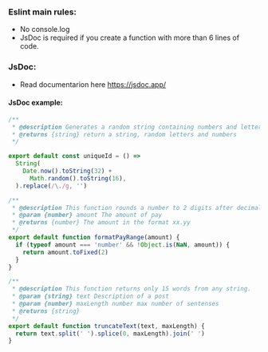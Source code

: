 ### Eslint main rules:
- No console.log
- JsDoc is required if you create a function with more than 6 lines of code.

### JsDoc:
- Read documentarion here https://jsdoc.app/

#### JsDoc example:
```javascript
/**
 * @description Generates a random string containing numbers and letters
 * @returns {string} return a string, random letters and numbers
 */

export default const uniqueId = () =>
  String(
    Date.now().toString(32) +
      Math.random().toString(16),
  ).replace(/\./g, '')
```

```javascript
/**
 * @description This function rounds a number to 2 digits after decimal point.
 * @param {number} amount The amount of pay
 * @returns {number} The amount in the format xx.yy
 */
export default function formatPayRange(amount) {
  if (typeof amount === 'number' && !Object.is(NaN, amount)) {
    return amount.toFixed(2)
  }
}
```
```javascript
/**
 * @description This function returns only 15 words from any string.
 * @param {string} text Description of a post
 * @param {number} maxLength number max number of sentenses
 * @returns {string}
 */
export default function truncateText(text, maxLength) {
  return text.split(' ').splice(0, maxLength).join(' ')
}
```
